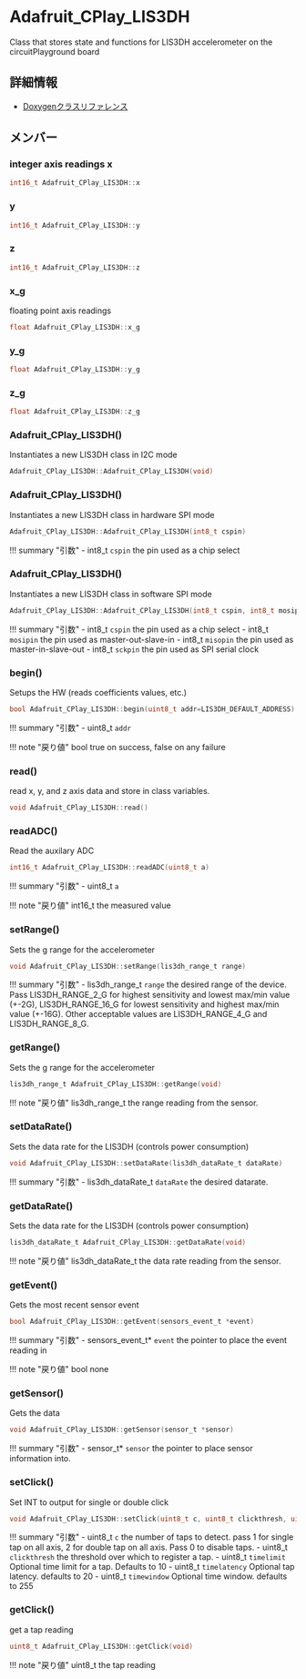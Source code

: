 # Adafruit_CPlay_LIS3DH

Class that stores state and functions for LIS3DH accelerometer on the circuitPlayground board 

## 詳細情報

- [Doxygenクラスリファレンス](https://lang-ship.com/reference/Arduino/latest/class_adafruit___c_play___l_i_s3_d_h.html)

## メンバー

### integer axis readings x

```c
int16_t Adafruit_CPlay_LIS3DH::x
```


###  y

```c
int16_t Adafruit_CPlay_LIS3DH::y
```


###  z

```c
int16_t Adafruit_CPlay_LIS3DH::z
```


###  x_g
floating point axis readings
```c
float Adafruit_CPlay_LIS3DH::x_g
```


###  y_g

```c
float Adafruit_CPlay_LIS3DH::y_g
```


###  z_g

```c
float Adafruit_CPlay_LIS3DH::z_g
```


### Adafruit_CPlay_LIS3DH()
Instantiates a new LIS3DH class in I2C mode


```c
Adafruit_CPlay_LIS3DH::Adafruit_CPlay_LIS3DH(void)
```



### Adafruit_CPlay_LIS3DH()
Instantiates a new LIS3DH class in hardware SPI mode


```c
Adafruit_CPlay_LIS3DH::Adafruit_CPlay_LIS3DH(int8_t cspin)
```

!!! summary "引数"
	- int8_t `cspin` the pin used as a chip select 



### Adafruit_CPlay_LIS3DH()
Instantiates a new LIS3DH class in software SPI mode


```c
Adafruit_CPlay_LIS3DH::Adafruit_CPlay_LIS3DH(int8_t cspin, int8_t mosipin, int8_t misopin, int8_t sckpin)
```

!!! summary "引数"
	- int8_t `cspin` the pin used as a chip select 
	- int8_t `mosipin` the pin used as master-out-slave-in 
	- int8_t `misopin` the pin used as master-in-slave-out 
	- int8_t `sckpin` the pin used as SPI serial clock 



### begin()
Setups the HW (reads coefficients values, etc.)


```c
bool Adafruit_CPlay_LIS3DH::begin(uint8_t addr=LIS3DH_DEFAULT_ADDRESS)
```

!!! summary "引数"
	- uint8_t `addr` 

!!! note "戻り値"
	bool true on success, false on any failure 



### read()
read x, y, and z axis data and store in class variables.


```c
void Adafruit_CPlay_LIS3DH::read()
```



### readADC()
Read the auxilary ADC


```c
int16_t Adafruit_CPlay_LIS3DH::readADC(uint8_t a)
```

!!! summary "引数"
	- uint8_t `a` 

!!! note "戻り値"
	int16_t the measured value 



### setRange()
Sets the g range for the accelerometer


```c
void Adafruit_CPlay_LIS3DH::setRange(lis3dh_range_t range)
```

!!! summary "引数"
	- lis3dh_range_t `range` the desired range of the device. Pass LIS3DH_RANGE_2_G for highest sensitivity and lowest max/min value (+-2G), LIS3DH_RANGE_16_G for lowest sensitivity and highest max/min value (+-16G). Other acceptable values are LIS3DH_RANGE_4_G and LIS3DH_RANGE_8_G. 



### getRange()
Sets the g range for the accelerometer



```c
lis3dh_range_t Adafruit_CPlay_LIS3DH::getRange(void)
```

!!! note "戻り値"
	lis3dh_range_t the range reading from the sensor. 



### setDataRate()
Sets the data rate for the LIS3DH (controls power consumption)


```c
void Adafruit_CPlay_LIS3DH::setDataRate(lis3dh_dataRate_t dataRate)
```

!!! summary "引数"
	- lis3dh_dataRate_t `dataRate` the desired datarate. 



### getDataRate()
Sets the data rate for the LIS3DH (controls power consumption)



```c
lis3dh_dataRate_t Adafruit_CPlay_LIS3DH::getDataRate(void)
```

!!! note "戻り値"
	lis3dh_dataRate_t the data rate reading from the sensor. 



### getEvent()
Gets the most recent sensor event


```c
bool Adafruit_CPlay_LIS3DH::getEvent(sensors_event_t *event)
```

!!! summary "引数"
	- sensors_event_t* `event` the pointer to place the event reading in 

!!! note "戻り値"
	bool none 



### getSensor()
Gets the  data


```c
void Adafruit_CPlay_LIS3DH::getSensor(sensor_t *sensor)
```

!!! summary "引数"
	- sensor_t* `sensor` the pointer to place sensor information into. 



### setClick()
Set INT to output for single or double click


```c
void Adafruit_CPlay_LIS3DH::setClick(uint8_t c, uint8_t clickthresh, uint8_t timelimit=10, uint8_t timelatency=20, uint8_t timewindow=255)
```

!!! summary "引数"
	- uint8_t `c` the number of taps to detect. pass 1 for single tap on all axis, 2 for double tap on all axis. Pass 0 to disable taps. 
	- uint8_t `clickthresh` the threshold over which to register a tap. 
	- uint8_t `timelimit` Optional time limit for a tap. Defaults to 10 
	- uint8_t `timelatency` Optional tap latency. defaults to 20 
	- uint8_t `timewindow` Optional time window. defaults to 255 



### getClick()
get a tap reading



```c
uint8_t Adafruit_CPlay_LIS3DH::getClick(void)
```

!!! note "戻り値"
	uint8_t the tap reading 



